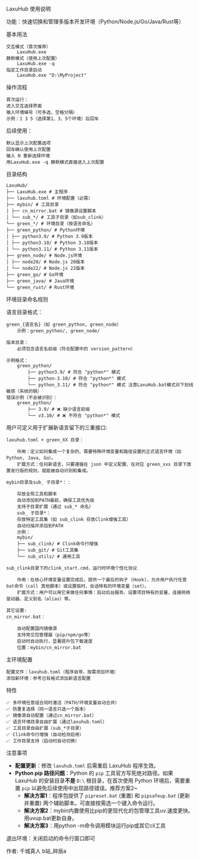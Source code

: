LaxuHub 使用说明 

功能：快速切换和管理多版本开发环境（Python/Node.js/Go/Java/Rust等） 

基本用法 

	交互模式（首次推荐） 
		LaxuHub.exe 
	静默模式（使用上次配置） 
		LaxuHub.exe -q 
	指定工作目录启动 
		LaxuHub.exe "D:\MyProject" 

操作流程 

	首次运行： 
	进入交互选择界面
	输入环境编号（可多选，空格分隔）
	示例：1 3 5（选择第1、3、5个环境）后回车

后续使用： 

	默认显示上次配置选项
	回车确认使用上次配置
	输入 N 重新选择环境
	用LaxuHub.exe -q 静默模式直接进入上次配置

目录结构 

	LaxuHub/ 
	├── LaxuHub.exe # 主程序 
	├── laxuhub.toml # 环境配置（必需） 
	├── mybin/ # 工具目录 
	│ ├── cn_mirror.bat # 镜像源设置脚本 
	│ └── sub_*/ # 工具子目录（如sub_clink） 
	└── green_*/ # 环境目录（按语言命名） 
	├── green_python/ # Python环境 
	│ ├── python3.9/ # Python 3.9版本 
	│ ├── python3.10/ # Python 3.10版本 
	│ └── python3.11/ # Python 3.11版本 
	├── green_node/ # Node.js环境 
	│ ├── node20/ # Node.js 20版本 
	│ └── node22/ # Node.js 22版本 
	├── green_go/ # Go环境 
	├── green_java/ # Java环境 
	└── green_rust/ # Rust环境 

环境目录命名规则 

语言目录格式：

	green_{语言名}（如 green_python, green_node）
		示例：green_python/, green_node/
		
	版本目录： 
		必须包含语言名前缀（符合配置中的 version_pattern）
		
	示例格式：
		green_python/ 
			├── python3.9/ # 符合 "python*" 模式 
			├── python-3.10/ # 符合 "python*" 模式 
			└── python_3.11/ # 符合 "python*" 模式 注意LaxuHub.bat模式对下划线敏感（系统的锅）
	错误示例（不会被识别）：
		green_python/ 
			├── 3.9/ # ❌ 缺少语言前缀 
			└── v3.10/ # ❌ 不符合 "python*" 模式 

用户可定义用于扩展新语言留下的三重接口:

	laxuhub.toml + green_XX 目录：
		
		作用：定义如何集成一个复杂的、需要特殊环境变量和路径设置的正式语言环境（如 Python, Java, Go）。
		扩展方式：任何新语言，只要遵循在 json 中定义配置、在对应 green_xxx 目录下放置发行版的规则，就能被自动识别和集成。
		
	mybin目录及sub_ 子目录*：： 
	
		存放全局工具和脚本
		自动添加到PATH最前，确保工具优先级
		支持子目录扩展（通过 sub_* 命名）
		sub_ 子目录*： 
		存放特定工具集（如 sub_clink 存放Clink增强工具）
		自动扫描并添加到PATH
		示例： 
		mybin/ 
		├── sub_clink/ # Clink命令行增强 
		├── sub_git/ # Git工具集 
		└── sub_utils/ # 通用工具
	
	sub_clink目录下的clink_start.cmd，运行时环境个性化协议

		作用：在核心环境变量设置完成后，提供一个最后的钩子 (Hook)，允许用户执行任意bat命令（call 其他脚本）或设置临时、会话特有的环境变量（set）。
		扩展方式：用户可以用它来做任何事情：启动后台服务、设置项目特有的变量、连接网络驱动器、定义别名（alias）等。
	
	其它设置:
	cn_mirror.bat： 
	
		自动配置国内镜像源
		支持常见包管理器（pip/npm/go等）
		启动时自动执行，显著提升包下载速度
		位置：mybin/cn_mirror.bat

主环境配置 

	配置文件：laxuhub.toml（程序自带，按需添加环境）
	添加新环境：参考已有格式添加新语言配置
	
特性 

	✅ 多环境任意组合同时激活（PATH/环境变量自动合并）
	✅ 防重复选择（同一语言只选一个版本）
	✅ 镜像源自动配置（通过cn_mirror.bat）
	✅ 语言环境目录自由扩展（通过laxuhub.toml）
	✅ 工具目录自由扩展（sub_*子目录）
	✅ Clink命令行增强（自动检测启用）
	✅ 工作目录支持（启动时自动切换）

注意事项 

-   **配置更新**：修改 `laxuhub.toml` 后需重启 LaxuHub 程序生效。
-   **Python pip 路径问题**：Python 的 `pip` 工具官方写死绝对路径。如果 LaxuHub 的安装目录**不是** `D:\` 根目录，在首次使用 Python 环境后，需要重置 `pip` 以避免后续使用中出现路径错误。推荐方案2~
    -   **解决方案1**：程序包提供了 `pipreset.bat` (重置) 和 `pipsafeup.bat` (更新并重置) 两个辅助脚本。可直接按需选一个键入命令运行。
	-   **解决方案2**：mybin内置使用比pip的更现代化的包管理工具uv.速度更快。用uvup.bat更新自身。
	-   **解决方案3**：用python -m命令调用模块运行pip或其它cli工具

退出环境：关闭启动的命令行窗口即可

作者: 千城真人 b站_碎辰a
